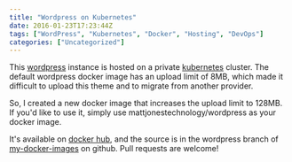 ```yaml
---
title: "Wordpress on Kubernetes"
date: 2016-01-23T17:23:44Z
tags: ["WordPress", "Kubernetes", "Docker", "Hosting", "DevOps"]
categories: ["Uncategorized"]
---
```


This [wordpress](https://wordpress.org/) instance is hosted on a private [kubernetes](https://kubernetes.io/) cluster. The default wordpress docker image has an upload limit of 8MB, which made it difficult to upload this theme and to migrate from another provider.

So, I created a new docker image that increases the upload limit to 128MB. If you'd like to use it, simply use mattjonestechnology/wordpress as your docker image.

It's available on [docker hub](https://hub.docker.com/r/mattjonestechnology/wordpress/), and the source is in the wordpress branch of [my-docker-images](https://github.com/mattjonesorg/my-docker-images/tree/wordpress) on github. Pull requests are welcome!
